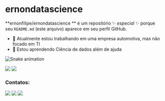 # ernondatascience

**ernonfilipe/ernondatascience
** é um repositório ✨ _especial_ ✨ porque seu `README.md` (este arquivo) aparece em seu perfil GitHub.

- 🔭 Atualmente estou trabalhando em uma empresa automotiva, mas não focado em TI
- 🌱 Estou aprendendo Ciência de dados além de ajuda

![Snake animation](https://github.com/seu-usuário-aqui/seu-usuário-aqui/blob/output/github-contribution-grid-snake.svg)

<img src="https://cdn.jsdelivr.net/gh/devicons/devicon/icons/python/python-original.svg" />
<img src="https://cdn.jsdelivr.net/gh/devicons/devicon/icons/mysql/mysql-original.svg" />

### Contatos:

<div>
<a href="https://www.instagram.com/ernonfilipe/?hl=pt-br" target="_blank"><img src="https://img.shields.io/badge/-Instagram-%23E4405F?style=for-the-badge&logo=instagram&logoColor=white" target="_blank"></a>
<a href = "mailto:ernonfilipe@hotmail.com"><img src="https://img.shields.io/badge/Gmail-D14836?style=for-the-badge&logo=gmail&logoColor=white" target="_blank"></a>
<a href="https://www.linkedin.com/in/ernonfilipe/" target="_blank"><img src="https://img.shields.io/badge/-LinkedIn-%230077B5?style=for-the-badge&logo=linkedin&logoColor=white" target="_blank"></a>   
</div>
